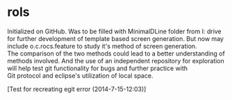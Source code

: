 rols
====

Initialized on GitHub. Was to be filled with MinimalDLine folder from I: drive for further development of template based screen generation. But now may include o.c.rocs.feature to study it's method of screen generation.\
The comparison of the two methods could lead to a better understanding of methods involved. And the use of an independent repository for exploration will help test git functionality for bugs and further practice with \
Git protocol and eclipse's utilization of local space.

[Test for recreating egit error (2014-7-15-12:03)]